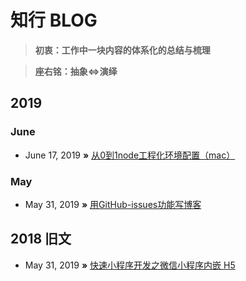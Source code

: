 # 知行 BLOG
> **初衷：工作中一块内容的体系化的总结与梳理**

> **座右铭：抽象<=>演绎**
## 2019

### June
* June 17, 2019 **»** [从0到1node工程化环境配置（mac）](https://github.com/shenqistart/blog/issues/3)

### May
* May 31, 2019 **»** [用GitHub-issues功能写博客](https://github.com/shenqistart/blog/issues/1)

## 2018 旧文
* May 31, 2019 **»** [快速小程序开发之微信小程序内嵌 H5](https://github.com/shenqistart/blog/issues/2)
